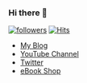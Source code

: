 ### Hi there 👋

<span>

[![followers](https://badges.fw-web.space/github/followers/odan?style=flat-square&logo=github&edge_flat=true)]([https://github.com/odan/session/releases](https://github.com/oda))
[![Hits](https://hits.seeyoufarm.com/api/count/incr/badge.svg?url=https%3A%2F%2Fgithub.com%2Fodan&count_bg=%2379C83D&title_bg=%23555555&icon=&icon_color=%23E7E7E7&title=Visits&edge_flat=true)](https://twitter.com/dopitz)

* [My Blog](https://odan.github.io/)
* [YouTube Channel](https://www.youtube.com/c/DanielOpitz)
* [Twitter](https://twitter.com/dopitz)
* [eBook Shop](https://ko-fi.com/dopitz/shop)


